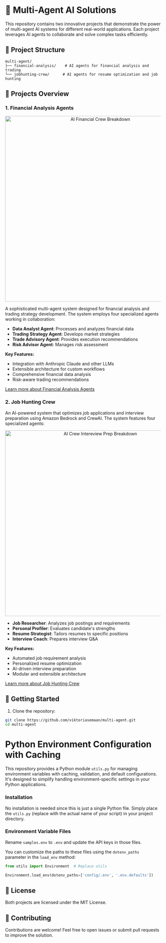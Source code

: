 # 🤖 Multi-Agent AI Solutions

This repository contains two innovative projects that demonstrate the power of multi-agent AI systems for different real-world applications. Each project leverages AI agents to collaborate and solve complex tasks efficiently.

## 📂 Project Structure

```
multi-agent/
├── financial-analysis/    # AI agents for financial analysis and trading
└── jobhunting-crew/      # AI agents for resume optimization and job hunting
```


## 🚀 Projects Overview

### 1. Financial Analysis Agents

<p align="center">
  <img src="financial-analysis/images/01-crewai-overview.png" alt="AI Financial Crew Breakdown" width="600">
</p>

A sophisticated multi-agent system designed for financial analysis and trading strategy development. The system employs four specialized agents working in collaboration:

* **Data Analyst Agent**: Processes and analyzes financial data
* **Trading Strategy Agent**: Develops market strategies
* **Trade Advisory Agent**: Provides execution recommendations
* **Risk Advisor Agent**: Manages risk assessment

**Key Features:**
* Integration with Anthropic Claude and other LLMs
* Extensible architecture for custom workflows
* Comprehensive financial data analysis
* Risk-aware trading recommendations

[Learn more about Financial Analysis Agents](./financial-analysis/README.md)

### 2. Job Hunting Crew

An AI-powered system that optimizes job applications and interview preparation using Amazon Bedrock and CrewAI. The system features four specialized agents:

<p align="center">
  <img src="jobhunting-crew/images/02_aicrew-4agents.png" alt="AI Crew Intereview Prep Breakdown" width="600">
</p>

* **Job Researcher**: Analyzes job postings and requirements
* **Personal Profiler**: Evaluates candidate's strengths
* **Resume Strategist**: Tailors resumes to specific positions
* **Interview Coach**: Prepares interview Q&A

**Key Features:**
* Automated job requirement analysis
* Personalized resume optimization
* AI-driven interview preparation
* Modular and extensible architecture

[Learn more about Job Hunting Crew](./jobhunting-crew/README.md)


## 🚀 Getting Started

1. Clone the repository:
```bash
git clone https://github.com/viktoriasemaan/multi-agent.git
cd multi-agent
```
# Python Environment Configuration with Caching

This repository provides a Python module `utils.py` for managing environment variables with caching, validation, and default configurations. It's designed to simplify handling environment-specific settings in your Python applications.

### Installation

No installation is needed since this is just a single Python file.  Simply place the `utils.py` (replace with the actual name of your script) in your project directory.


### Environment Variable Files

Rename `samples.env` to `.env` and update the API keys in those files.

You can customize the paths to these files using the `dotenv_paths` parameter in the `load_env` method:

```python
from utils import Environment  # Replace utils

Environment.load_env(dotenv_paths=['config/.env', '.env.defaults'])
```


## 📜 License

Both projects are licensed under the MIT License.

## 🤗 Contributing

Contributions are welcome! Feel free to open issues or submit pull requests to improve the solution.
